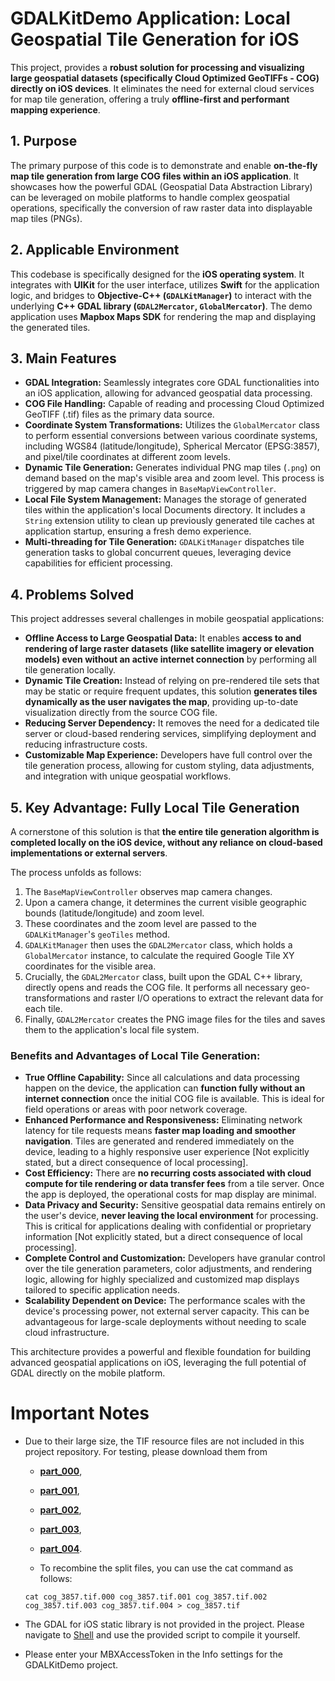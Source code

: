 # GDALKitDemo Application: Local Geospatial Tile Generation for iOS

This project, provides a **robust solution for processing and visualizing large geospatial datasets (specifically Cloud Optimized GeoTIFFs - COG) directly on iOS devices**. It eliminates the need for external cloud services for map tile generation, offering a truly **offline-first and performant mapping experience**.

## 1. Purpose

The primary purpose of this code is to demonstrate and enable **on-the-fly map tile generation from large COG files within an iOS application**. It showcases how the powerful GDAL (Geospatial Data Abstraction Library) can be leveraged on mobile platforms to handle complex geospatial operations, specifically the conversion of raw raster data into displayable map tiles (PNGs).

## 2. Applicable Environment

This codebase is specifically designed for the **iOS operating system**. It integrates with **UIKit** for the user interface, utilizes **Swift** for the application logic, and bridges to **Objective-C++ (`GDALKitManager`)** to interact with the underlying **C++ GDAL library (`GDAL2Mercator`, `GlobalMercator`)**. The demo application uses **Mapbox Maps SDK** for rendering the map and displaying the generated tiles.

## 3. Main Features

*   **GDAL Integration:** Seamlessly integrates core GDAL functionalities into an iOS application, allowing for advanced geospatial data processing.
*   **COG File Handling:** Capable of reading and processing Cloud Optimized GeoTIFF (.tif) files as the primary data source.
*   **Coordinate System Transformations:** Utilizes the `GlobalMercator` class to perform essential conversions between various coordinate systems, including WGS84 (latitude/longitude), Spherical Mercator (EPSG:3857), and pixel/tile coordinates at different zoom levels.
*   **Dynamic Tile Generation:** Generates individual PNG map tiles (`.png`) on demand based on the map's visible area and zoom level. This process is triggered by map camera changes in `BaseMapViewController`.
*   **Local File System Management:** Manages the storage of generated tiles within the application's local Documents directory. It includes a `String` extension utility to clean up previously generated tile caches at application startup, ensuring a fresh demo experience.
*   **Multi-threading for Tile Generation:** `GDALKitManager` dispatches tile generation tasks to global concurrent queues, leveraging device capabilities for efficient processing.

## 4. Problems Solved

This project addresses several challenges in mobile geospatial applications:

*   **Offline Access to Large Geospatial Data:** It enables **access to and rendering of large raster datasets (like satellite imagery or elevation models) even without an active internet connection** by performing all tile generation locally.
*   **Dynamic Tile Creation:** Instead of relying on pre-rendered tile sets that may be static or require frequent updates, this solution **generates tiles dynamically as the user navigates the map**, providing up-to-date visualization directly from the source COG file.
*   **Reducing Server Dependency:** It removes the need for a dedicated tile server or cloud-based rendering services, simplifying deployment and reducing infrastructure costs.
*   **Customizable Map Experience:** Developers have full control over the tile generation process, allowing for custom styling, data adjustments, and integration with unique geospatial workflows.

## 5. Key Advantage: Fully Local Tile Generation

A cornerstone of this solution is that **the entire tile generation algorithm is completed locally on the iOS device, without any reliance on cloud-based implementations or external servers**.

The process unfolds as follows:
1.  The `BaseMapViewController` observes map camera changes.
2.  Upon a camera change, it determines the current visible geographic bounds (latitude/longitude) and zoom level.
3.  These coordinates and the zoom level are passed to the `GDALKitManager`'s `geoTiles` method.
4.  `GDALKitManager` then uses the `GDAL2Mercator` class, which holds a `GlobalMercator` instance, to calculate the required Google Tile XY coordinates for the visible area.
5.  Crucially, the `GDAL2Mercator` class, built upon the GDAL C++ library, directly opens and reads the COG file. It performs all necessary geo-transformations and raster I/O operations to extract the relevant data for each tile.
6.  Finally, `GDAL2Mercator` creates the PNG image files for the tiles and saves them to the application's local file system.

### Benefits and Advantages of Local Tile Generation:

*   **True Offline Capability:** Since all calculations and data processing happen on the device, the application can **function fully without an internet connection** once the initial COG file is available. This is ideal for field operations or areas with poor network coverage.
*   **Enhanced Performance and Responsiveness:** Eliminating network latency for tile requests means **faster map loading and smoother navigation**. Tiles are generated and rendered immediately on the device, leading to a highly responsive user experience [Not explicitly stated, but a direct consequence of local processing].
*   **Cost Efficiency:** There are **no recurring costs associated with cloud compute for tile rendering or data transfer fees** from a tile server. Once the app is deployed, the operational costs for map display are minimal.
*   **Data Privacy and Security:** Sensitive geospatial data remains entirely on the user's device, **never leaving the local environment** for processing. This is critical for applications dealing with confidential or proprietary information [Not explicitly stated, but a direct consequence of local processing].
*   **Complete Control and Customization:** Developers have granular control over the tile generation parameters, color adjustments, and rendering logic, allowing for highly specialized and customized map displays tailored to specific application needs.
*   **Scalability Dependent on Device:** The performance scales with the device's processing power, not external server capacity. This can be advantageous for large-scale deployments without needing to scale cloud infrastructure.

This architecture provides a powerful and flexible foundation for building advanced geospatial applications on iOS, leveraging the full potential of GDAL directly on the mobile platform.


# Important Notes
* Due to their large size, the TIF resource files are not included in this project repository. For testing, please download them from 
  * **[part_000](https://mumuy.serv00.net/images/cog_3857.tif.000)**,
  * **[part_001](https://mumuy.serv00.net/images/cog_3857.tif.001)**,
  * **[part_002](https://mumuy.serv00.net/images/cog_3857.tif.002)**,
  * **[part_003](https://mumuy.serv00.net/images/cog_3857.tif.003)**,
  * **[part_004](https://mumuy.serv00.net/images/cog_3857.tif.004)**.
  
  * To recombine the split files, you can use the cat command as follows:
  ```
  cat cog_3857.tif.000 cog_3857.tif.001 cog_3857.tif.002 cog_3857.tif.003 cog_3857.tif.004 > cog_3857.tif
  ```

* The GDAL for iOS static library is not provided in the project. Please navigate to [Shell](https://gis.stackexchange.com/questions/434514/build-gdal-3-x-for-ios) and use the provided script to compile it yourself.

* Please enter your MBXAccessToken in the Info settings for the GDALKitDemo project.
